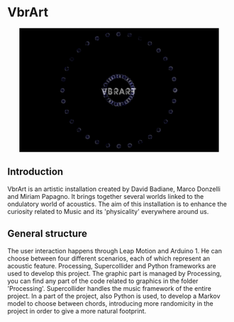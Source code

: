 # VbrArt

<p align ="center" > <img width ="450" height ="280" src = "/readme_images/first.png"> </p>

## Introduction

VbrArt is an artistic installation created by David Badiane, Marco Donzelli and Miriam Papagno. It brings together several worlds linked to the ondulatory world of acoustics. The aim of this installation is to enhance the curiosity related to Music and its 'physicality' everywhere around us.

## General structure

The user interaction happens through Leap Motion and Arduino 1. He can choose between four different scenarios, each of which represent an acoustic feature. Processing, Supercollider and Python frameworks are used to develop this project.
The graphic part is managed by Processing, you can find any part of the code related to graphics in the folder 'Processing'.
Supercollider handles the music framework of the entire project.
In a part of the project, also Python is used, to develop a Markov model to choose between chords, introducing more randomicity in the project in order to give a more natural footprint.
